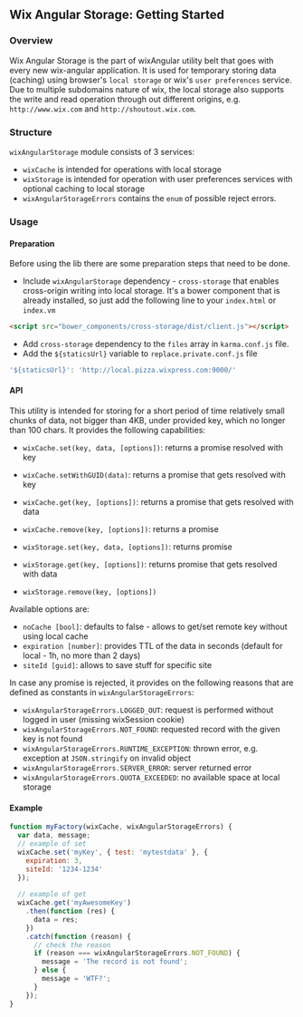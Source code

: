 ## Wix Angular Storage: Getting Started

### Overview
Wix Angular Storage is the part of wixAngular utility belt that goes with every new wix-angular application. 
It is used for temporary storing data (caching) using browser's `local storage` or wix's `user preferences` service.
Due to multiple subdomains nature of wix, the local storage also supports the write and read operation through out different origins, e.g. `http://www.wix.com` and `http://shoutout.wix.com`.

### Structure
`wixAngularStorage` module consists of 3 services:
* `wixCache` is intended for operations with local storage
* `wixStorage` is intended for operation with user preferences services with optional caching to local storage
* `wixAngularStorageErrors` contains the `enum` of possible reject errors.

### Usage
#### Preparation
Before using the lib there are some preparation steps that need to be done.

 * Include `wixAngularStorage` dependency  - `cross-storage` that enables cross-origin writing into local storage. It's a bower component that is already installed, so just add the following line to your `index.html` or `index.vm`

```html
<script src="bower_components/cross-storage/dist/client.js"></script>
```

 * Add `cross-storage` dependency to the `files` array in `karma.conf.js` file.
 * Add the `${staticsUrl}` variable to `replace.private.conf.js` file

```js
'${staticsUrl}': 'http://local.pizza.wixpress.com:9000/'
```


#### API
This utility is intended for storing for a short period of time relatively small chunks of data, not bigger than 4KB, under provided key, which no longer than 100 chars. It provides the following capabilities:

* `wixCache.set(key, data, [options])`: returns a promise resolved with key
* `wixCache.setWithGUID(data)`: returns a promise that gets resolved with key
* `wixCache.get(key, [options])`: returns a promise that gets resolved with data
* `wixCache.remove(key, [options])`: returns a promise

* `wixStorage.set(key, data, [options])`: returns promise
* `wixStorage.get(key, [options])`: returns promise that gets resolved with data
* `wixStorage.remove(key, [options])`

Available options are:

* `noCache [bool]`: defaults to false - allows to get/set remote key without using local cache
* `expiration [number]`: provides TTL of the data in seconds (default for local - 1h, no more than 2 days)
* `siteId [guid]`: allows to save stuff for specific site

In case any promise is rejected, it provides on the following reasons that are defined as constants in `wixAngularStorageErrors`:

* `wixAngularStorageErrors.LOGGED_OUT`: request is performed without logged in user (missing wixSession cookie)
* `wixAngularStorageErrors.NOT_FOUND`: requested record with the given key is not found
* `wixAngularStorageErrors.RUNTIME_EXCEPTION`: thrown error, e.g. exception at `JSON.stringify` on invalid object
* `wixAngularStorageErrors.SERVER_ERROR`: server returned error
* `wixAngularStorageErrors.QUOTA_EXCEEDED`: no available space at local storage

#### Example
```js
function myFactory(wixCache, wixAngularStorageErrors) {
  var data, message;
  // example of set
  wixCache.set('myKey', { test: 'mytestdata' }, { 
    expiration: 3, 
    siteId: '1234-1234' 
  });
  
  // example of get
  wixCache.get('myAwesomeKey')
    .then(function (res) {
      data = res;
    })
    .catch(function (reason) {
      // check the reason
      if (reason === wixAngularStorageErrors.NOT_FOUND) {
        message = 'The record is not found';
      } else {
        message = 'WTF?';
      }
    });
}
```
